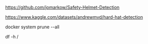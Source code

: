 https://github.com/jomarkow/Safety-Helmet-Detection

https://www.kaggle.com/datasets/andrewmvd/hard-hat-detection 

docker system prune --all

df -h /